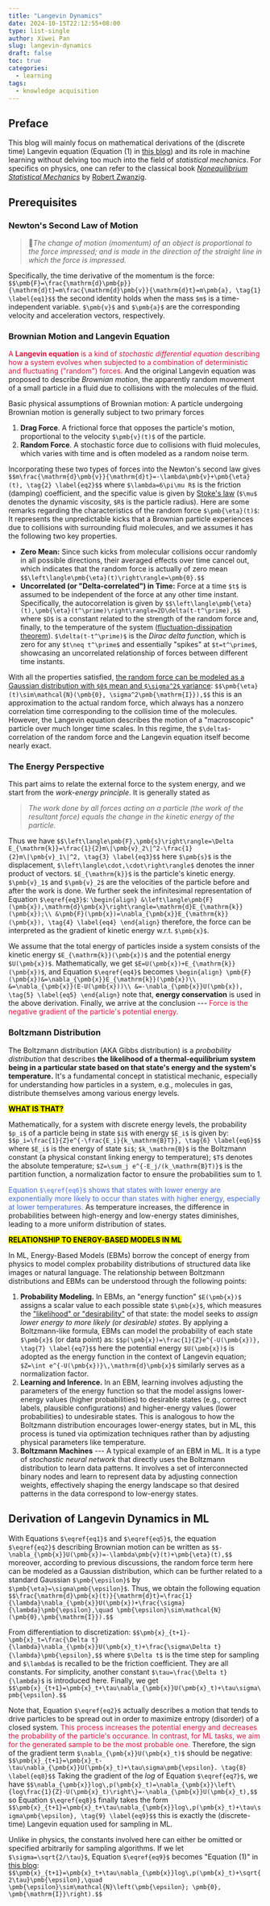 ```yaml
---
title: "Langevin Dynamics"
date: 2024-10-15T22:12:55+08:00
type: list-single
author: Xiwei Pan
slug: langevin-dynamics
draft: false
toc: true
categories:
  - learning
tags:
  - knowledge acquisition
---
```

## Preface
This blog will mainly focus on mathematical derivations of the (discrete time) Langevin equation (Equation (1) in [this blog](https://xiweipan.com/en/2024/07/15/diffusion-model-score/)) and its role in machine learning without delving too much into the field of *statistical mechanics*. For specifics on physics, one can refer to the classical book [*Nonequilibrium Statistical Mechanics*](https://en.wikipedia.org/wiki/Robert_Zwanzig) by [Robert Zwanzig](https://en.wikipedia.org/wiki/Robert_Zwanzig).

## Prerequisites
### Newton's Second Law of Motion
>&#128314;<i>The change of motion (momentum) of an object is proportional to the force impressed; and is made in the direction of the straight line in which the force is impressed.</i>

Specifically, the time derivative of the momentum is the force:
`$$\pmb{F}=\frac{\mathrm{d}\pmb{p}}{\mathrm{d}t}=m\frac{\mathrm{d}\pmb{v}}{\mathrm{d}t}=m\pmb{a}, \tag{1} \label{eq1}$$`
the second identity holds when the mass `$m$` is a time-independent variable. `$\pmb{v}$` and `$\pmb{a}$` are the corresponding velocity and acceleration vectors, respectively.

### Brownian Motion and Langevin Equation
<font color=Crimson>A **Langevin equation** is a kind of *stochastic differential equation* describing how a system evolves when subjected to a combination of deterministic and fluctuating ("random") forces.</font> And the original Langevin equation was proposed to describe *Brownian motion*, the apparently random movement of a small particle in a fluid due to collisions with the molecules of the fluid.

Basic physical assumptions of Brownian motion:
A particle undergoing Brownian motion is generally subject to two primary forces
1. **Drag Force**. A frictional force that opposes the particle's motion, proportional to the velocity `$\pmb{v}(t)$` of the particle.
2. **Random Force**. A stochastic force due to collisions with fluid molecules, which varies with time and is often modeled as a random noise term.

Incorporating these two types of forces into the Newton's second law gives
`$$m\frac{\mathrm{d}\pmb{v}}{\mathrm{d}t}=-\lambda\pmb{v}+\pmb{\eta}(t), \tag{2} \label{eq2}$$`
where `$\lambda=6\pi\mu R$` is the friction (damping) coefficient, and the specific value is given by [Stoke's law](https://en.wikipedia.org/wiki/Stokes%27_law) (`$\mu$` denotes the dynamic viscosity, `$R$` is the particle radius). Here are some remarks regarding the characteristics of the random force `$\pmb{\eta}(t)$`:
It represents the unpredictable kicks that a Brownian particle experiences due to collisions with surrounding fluid molecules, and we assumes it has the following two key properties.
- **Zero Mean:** Since such kicks from molecular collisions occur randomly in all possible directions, their averaged effects over time cancel out, which indicates that the random force is actually of zero mean
`$$\left\langle\pmb{\eta}(t)\right\rangle=\pmb{0}.$$`
- **Uncorrelated (or "Delta-correlated") in Time:** Force at a time `$t$` is assumed to be independent of the force at any other time instant. Specifically, the autocorrelation is given by
`$$\left\langle\pmb{\eta}(t),\pmb{\eta}(t^\prime)\right\rangle=2D\delta(t-t^\prime),$$`
where `$D$` is a constant related to the strength of the random force and, finally, to the temperature of the system ([fluctuation-dissipation theorem](https://en.wikipedia.org/wiki/Fluctuation%E2%80%93dissipation_theorem)). `$\delta(t-t^\prime)$` is the *Dirac delta function*, which is zero for any `$t\neq t^\prime$` and essentially "spikes" at `$t=t^\prime$`, showcasing an uncorrelated relationship of forces between different time instants.

With all the properties satisfied, <u>the random force can be modeled as a Gaussian distribution with `$0$` mean and `$\sigma^2$` variance</u>:
`$$\pmb{\eta}(t)\sim\mathcal{N}(\pmb{0}, \sigma^2\pmb{\mathrm{I}}),$$`
this is an approximation to the actual random force, which always has a nonzero correlation time corresponding to the collision time of the molecules. However, the Langevin equation describes the motion of a "macroscopic" particle over much longer time scales. In this regime, the `$\delta$`-correlation of the random force and the Langevin equation itself become nearly exact.

### The Energy Perspective
This part aims to relate the external force to the system energy, and we start from the *work-energy principle*. It is generally stated as
> <i>The work done by all forces acting on a particle (the work of the resultant force) equals the change in the kinetic energy of the particle.</i>

Thus we have
`$$\left\langle\pmb{F},\pmb{s}\right\rangle=\Delta E_{\mathrm{k}}=\frac{1}{2}m\|\pmb{v}_2\|^2-\frac{1}{2}m\|\pmb{v}_1\|^2, \tag{3} \label{eq3}$$`
here `$\pmb{s}$` is the displacement, `$\left\langle\cdot,\cdot\right\rangle$` denotes the inner product of vectors. `$E_{\mathrm{k}}$` is the particle's kinetic energy. `$\pmb{v}_1$` and `$\pmb{v}_2$` are the velocities of the particle before and after the work is done. We further seek the infinitesimal representation of Equation `$\eqref{eq3}$`:
`\begin{align}
&\left\langle\pmb{F}(\pmb{x}),\mathrm{d}\pmb{x}\right\rangle=\mathrm{d}E_{\mathrm{k}}(\pmb{x});\\
&\pmb{F}(\pmb{x})=\nabla_{\pmb{x}}E_{\mathrm{k}}(\pmb{x}), \tag{4} \label{eq4}
\end{align}`
therefore, the force can be interpreted as the gradient of kinetic energy w.r.t. `$\pmb{x}$`.

We assume that the total energy of particles inside a system consists of the kinetic energy `$E_{\mathrm{k}}(\pmb{x})$` and the potential energy `$U(\pmb{x})$`. Mathematically, we get `$E=U(\pmb{x})+E_{\mathrm{k}}(\pmb{x})$`, and Equation `$\eqref{eq4}$` becomes
`\begin{align}
\pmb{F}(\pmb{x})&=\nabla_{\pmb{x}}E_{\mathrm{k}}(\pmb{x})\\
&=\nabla_{\pmb{x}}(E-U(\pmb{x}))\\
&=-\nabla_{\pmb{x}}U(\pmb{x}), \tag{5} \label{eq5}
\end{align}`
note that, **energy conservation** is used in the above derivation. Finally, we arrive at the conclusion --- <font color=Crimson>Force is the negative gradient of the particle's potential energy.</font>

### Boltzmann Distribution
The Boltzmann distribution (AKA Gibbs distribution) is a *probability distribution* that describes **the likelihood of a thermal-equilibrium system being in a particular state based on that state's energy and the system's temperature.** It's a fundamental concept in statistical mechanic, especially for understanding how particles in a system, e.g., molecules in gas, distribute themselves among various energy levels.

<mark>**WHAT IS THAT?**</mark>

Mathematically, for a system with discrete energy levels, the probability `$p_i$` of a particle being in state `$i$` with energy `$E_i$` is given by:
`$$p_i=\frac{1}{Z}e^{-\frac{E_i}{k_\mathrm{B}T}}, \tag{6} \label{eq6}$$`
where `$E_i$` is the energy of state `$i$`; `$k_\mathrm{B}$` is the Boltzmann constant (a physical constant linking energy to temperature); `$T$` denotes the absolute temperature; `$Z=\sum_j e^{-E_j/(k_\mathrm{B}T)}$` is the partition function, a normalization factor to ensure the probabilities sum to 1.

<font color=RoyalBlue>Equation `$\eqref{eq6}$` shows that states with lower energy are exponentially more likely to occur than states with higher energy, especially at lower temperatures.</font> As temperature increases, the difference in probabilities between high-energy and low-energy states diminishes, leading to a more uniform distribution of states.

<mark>**RELATIONSHIP TO ENERGY-BASED MODELS IN ML**</mark>

In ML, Energy-Based Models (EBMs) borrow the concept of energy from physics to model complex probability distributions of structured data like images or natural language. The relationship between Boltzmann distributions and EBMs can be understood through the following points:
1. **Probability Modeling.** In EBMs, an "energy function" `$E(\pmb{x})$` assigns a scalar value to each possible state `$\pmb{x}$`, which measures the <u>"likelihood" or "desirability"</u> of that state: the model seeks to *assign lower energy to more likely (or desirable) states*. By applying a Boltzmann-like formula, EBMs can model the probability of each state `$\pmb{x}$` (or data point) as:
`$$p(\pmb{x})=\frac{1}{Z}e^{-U(\pmb{x})}, \tag{7} \label{eq7}$$`
here the potential energy `$U(\pmb{x})$` is adopted as the energy function in the context of Langevin equation; `$Z=\int e^{-U(\pmb{x})}\,\mathrm{d}\pmb{x}$` similarly serves as a normalization factor.
2. **Learning and Inference.** In an EBM, learning involves adjusting the parameters of the energy function so that the model assigns lower-energy values (higher probabilities) to desirable states (e.g., correct labels, plausible configurations) and higher-energy values (lower probabilities) to undesirable states. This is analogous to how the Boltzmann distribution encourages lower-energy states, but in ML, this process is tuned via optimization techniques rather than by adjusting physical parameters like temperature.
3. **Boltzmann Machines** --- A typical example of an EBM in ML. It is a type of *stochastic neural network* that directly uses the Boltzmann distribution to learn data patterns. It involves a set of interconnected binary nodes and learn to represent data by adjusting connection weights, effectively shaping the energy landscape so that desired patterns in the data correspond to low-energy states.

## Derivation of Langevin Dynamics in ML
With Equations `$\eqref{eq1}$` and `$\eqref{eq5}$`, the equation `$\eqref{eq2}$` describing Brownian motion can be written as
`$$-\nabla_{\pmb{x}}U(\pmb{x})=-\lambda\pmb{v}(t)+\pmb{\eta}(t),$$`
moreover, according to previous discussions, the random force term here can be modeled as a Gaussian distribution, which can be further related to a standard Gaussian `$\pmb{\epsilon}$` by `$\pmb{\eta}=\sigma\pmb{\epsilon}$`. Thus, we obtain the following equation
`$$\frac{\mathrm{d}\pmb{x}(t)}{\mathrm{d}t}=\frac{1}{\lambda}\nabla_{\pmb{x}}U(\pmb{x})+\frac{\sigma}{\lambda}\pmb{\epsilon},\quad \pmb{\epsilon}\sim\mathcal{N}(\pmb{0},\pmb{\mathrm{I}}).$$`

From differentiation to discretization:
`$$\pmb{x}_{t+1}-\pmb{x}_t=\frac{\Delta t}{\lambda}\nabla_{\pmb{x}}U(\pmb{x}_t)+\frac{\sigma\Delta t}{\lambda}\pmb{\epsilon},$$`
where `$\Delta t$` is the time step for sampling and `$\lambda$` is recalled to be the friction coefficient. They are all constants. For simplicity, another constant `$\tau=\frac{\Delta t}{\lambda}$` is introduced here. Finally, we get
`$$\pmb{x}_{t+1}=\pmb{x}_t+\tau\nabla_{\pmb{x}}U(\pmb{x}_t)+\tau\sigma\pmb{\epsilon}.$$`

Note that, Equation `$\eqref{eq2}$` actually describes a motion that tends to drive particles to be spread out in order to maximize entropy (disorder) of a closed system. <font color=Crimson>This process increases the potential energy and decreases the probability of the particle's occurance. In contrast, for ML tasks, we aim for the generated sample to be the most probable one.</font> Therefore, the sign of the gradient term `$\nabla_{\pmb{x}}U(\pmb{x}_t)$` should be negative:
`$$\pmb{x}_{t+1}=\pmb{x}_t-\tau\nabla_{\pmb{x}}U(\pmb{x}_t)+\tau\sigma\pmb{\epsilon}. \tag{8} \label{eq8}$$`
Taking the gradient of the *log* of Equation `$\eqref{eq7}$`, we have
`$$\nabla_{\pmb{x}}log\,p(\pmb{x}_t)=\nabla_{\pmb{x}}\left\{log\frac{1}{Z}-U(\pmb{x}_t)\right\}=-\nabla_{\pmb{x}}U(\pmb{x}_t),$$`
so Equation `$\eqref{eq8}$` finally takes the form
`$$\pmb{x}_{t+1}=\pmb{x}_t+\tau\nabla_{\pmb{x}}log\,p(\pmb{x}_t)+\tau\sigma\pmb{\epsilon}, \tag{9} \label{eq9}$$`
this is exactly the (discrete-time) Langevin equation used for sampling in ML.

Unlike in physics, the constants involved here can either be omitted or specified arbitrarily for sampling algorithms. If we let `$\sigma=\sqrt{2/\tau}$`, Equation `$\eqref{eq9}$` becomes "Equation (1)" in [this blog](https://xiweipan.com/en/2024/07/15/diffusion-model-score/):
`$$\pmb{x}_{t+1}=\pmb{x}_t+\tau\nabla_{\pmb{x}}log\,p(\pmb{x}_t)+\sqrt{2\tau}\pmb{\epsilon},\quad \pmb{\epsilon}\sim\mathcal{N}\left(\pmb{\epsilon}; \pmb{0}, \pmb{\mathrm{I}}\right).$$`